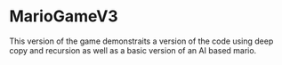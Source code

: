 # MarioGameV3
This version of the game demonstraits a version of the code using deep copy and recursion as well as a basic version of an AI based mario.
